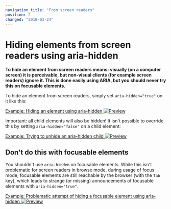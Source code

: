 ```yaml
---
navigation_title: "From screen readers"
position: 2
changed: "2018-03-24"
---
```


# Hiding elements from screen readers using aria-hidden

**To hide an element from screen readers means: visually (on a computer screen) it is perceivable, but non-visual clients (for example screen readers) ignore it. This is done easily using ARIA, but you should never try this on focusable elements.**

To hide an element from screen readers, simply set `aria-hidden="true"` on it like this:

[Example: Hiding an element using aria-hidden ![Preview](_examples/preview.png)](_examples/hiding-an-element-using-aria-hidden)

Important: all child elements will also be hidden! It isn't possible to override this by setting `aria-hidden="false"` on a child element:

[Example: Trying to unhide an aria-hidden child ![Preview](_examples/preview.png)](_examples/trying-to-unhide-an-aria-hidden-child)

## Don't do this with focusable elements

You shouldn't use `aria-hidden` on focusable elements. While this isn't problematic for screen readers in browse mode, during usage of focus mode, focusable elements are still reachable by the browser (with the `Tab` key), which leads to strange (or missing) announcements of focusable elements with `aria-hidden="true"`.

[Example: Problematic attempt of hiding a focusable element using aria-hidden ![Preview](_examples/preview.png)](_examples/problematic-attempt-of-hiding-a-focusable-element-using-aria-hidden)